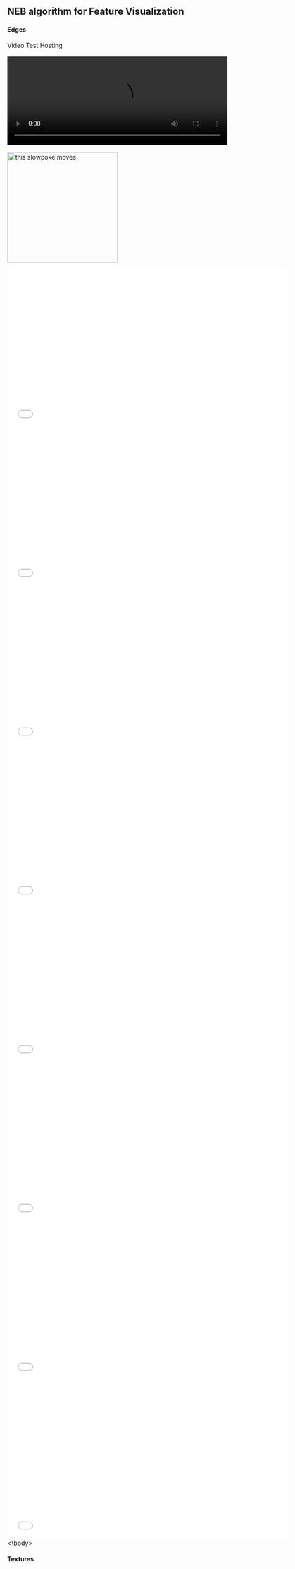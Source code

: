 ## NEB algorithm for Feature Visualization



#### Edges
  

  <html>
     <head>
      <link rel="stylesheet" href="styles.css">
     </head>

  <body>

   Video Test Hosting
   <br>
   <br>
   <video width="500" height="200" controls autoplay loop>
    <source src="mobilenet_v2_visualizations/videos/block_12_add1_1.mp4"  type="video/mp4">
    errör
   </video>
   <br>
   <br>
   <img src="http://i.stack.imgur.com/SBv4T.gif" alt="this slowpoke moves"  width=250/>

  <div class="video-grid">
      <div class="video-item">
        <div class="video-wrap">
          <iframe src="mobilenet_v2_visualizations/videos/block_12_add1_1.mp4"  type="video/mp4" width="640" height="360" frameborder="0" webkitallowfullscreen           mozallowfullscreen allowfullscreen></iframe>
        </div>
      </div>
  <div class="video-grid">
      <div class="video-item">
        <div class="video-wrap">
          <iframe src="mobilenet_v2_visualizations/videos/block_12_add1_1.mp4"  type="video/mp4" width="640" height="360" frameborder="0" webkitallowfullscreen           mozallowfullscreen allowfullscreen></iframe>
        </div>
      </div><div class="video-grid">
      <div class="video-item">
        <div class="video-wrap">
          <iframe src="mobilenet_v2_visualizations/videos/block_12_add1_1.mp4"  type="video/mp4" width="640" height="360" frameborder="0" webkitallowfullscreen           mozallowfullscreen allowfullscreen></iframe>
        </div>
      </div><div class="video-grid">
      <div class="video-item">
        <div class="video-wrap">
          <iframe src="mobilenet_v2_visualizations/videos/block_12_add1_1.mp4"  type="video/mp4" width="640" height="360" frameborder="0" webkitallowfullscreen           mozallowfullscreen allowfullscreen></iframe>
        </div>
      </div><div class="video-grid">
      <div class="video-item">
        <div class="video-wrap">
          <iframe src="mobilenet_v2_visualizations/videos/block_12_add1_1.mp4"  type="video/mp4" width="640" height="360" frameborder="0" webkitallowfullscreen           mozallowfullscreen allowfullscreen></iframe>
        </div>
      </div>
      <div class="video-item">
        <div class="video-wrap">
          <iframe src="mobilenet_v2_visualizations/videos/block_12_add1_1.mp4"  type="video/mp4" width="640" height="360" frameborder="0" webkitallowfullscreen mozallowfullscreen allowfullscreen></iframe>
        </div>
      </div>
      <div class="video-item">
        <div class="video-wrap">
          <iframe src="mobilenet_v2_visualizations/videos/block_12_add1_1.mp4"  type="video/mp4" width="640" height="360" frameborder="0" webkitallowfullscreen mozallowfullscreen allowfullscreen></iframe>
        </div>
      </div>
    </div>
    <div class="video-grid">
      <div class="video-item">
        <div class="video-wrap">
          <iframe src="mobilenet_v2_visualizations/videos/block_12_add1_1.mp4"  type="video/mp4" width="640" height="360" frameborder="0" webkitallowfullscreen           mozallowfullscreen allowfullscreen></iframe>
        </div>
      </div>
  <\body>
  <html>

#### Textures
